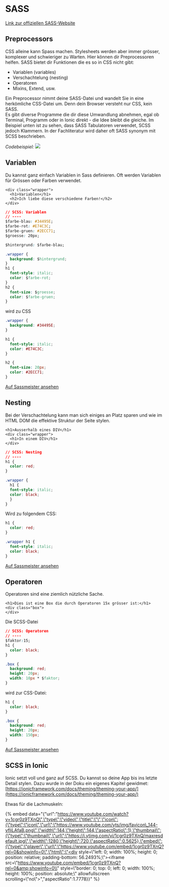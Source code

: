 # SASS

[Link zur offiziellen SASS-Website](http://sass-lang.com/guide)

## Preprocessors

CSS alleine kann Spass machen. Stylesheets werden aber immer grösser, komplexer und schwieriger zu Warten. Hier können dir Preprocessoren helfen. SASS bietet dir Funktionen die es so in CSS nicht gibt:

* Variablen \(variables\)
* Verschachtelung \(nesting\)
* Operatoren
* Mixins, Extend, usw.

Ein Preprocessor nimmt deine SASS-Datei und wandelt Sie in eine herkömliche CSS-Datei um. Denn dein Browser versteht nur CSS, kein SASS.  
Es gibt diverse Programme die dir diese Umwandlung abnehmen, egal ob Terminal, Programm oder in Ionic direkt - die Idee bleibt die gleiche. Im Beispiel unten ist zu sehen, dass SASS Tabulatoren verwendet, SCSS jedoch Klammern. In der Fachliteratur wird daher oft SASS synonym mit SCSS beschrieben.

_Codebeispiel:_ ![](https://futurestud.io/blog/content/images/2014/Jun/sass-vs-scss.png)

## Variablen

Du kannst ganz einfach Variablen in Sass definieren. Oft werden Variablen für Grössen oder Farben verwendet.

```markup
<div class="wrapper">
  <h1>Variablen</h1>
  <h2>Ich liebe diese verschiedene Farben!</h2>
</div>
```

```css
// SCSS: Variablen
// ----
$farbe-blau: #34495E;
$farbe-rot: #E74C3C;
$farbe-gruen: #2ECC71;
$groesse: 20px;

$hintergrund: $farbe-blau;

.wrapper {
  background: $hintergrund;
}
h1 { 
  font-style: italic;
  color: $farbe-rot;
}
h2 {
  font-size: $groesse;
  color: $farbe-gruen;
}
```

wird zu CSS

```css
.wrapper {
  background: #34495E;
}

h1 {
  font-style: italic;
  color: #E74C3C;
}

h2 {
  font-size: 20px;
  color: #2ECC71;
}
```

[Auf Sassmeister ansehen](http://www.sassmeister.com/gist/e4a777cd959c035502658c0bded5f66b)

## Nesting

Bei der Verschachtelung kann man sich einiges an Platz sparen und wie im HTML DOM die effektive Struktur der Seite stylen.

```markup
<h1>Ausserhalb eines DIV</h1>
<div class="wrapper">
  <h1>In einem DIV</h1>
</div>
```

```css
// SCSS: Nesting
// ----
h1 { 
  color: red; 
}

.wrapper {
  h1 { 
  font-style: italic;
  color: black;
  }
}
```

Wird zu folgendem CSS:

```css
h1 {
  color: red;
}

.wrapper h1 {
  font-style: italic;
  color: black;
}
```

[Auf Sassmeister ansehen](http://www.sassmeister.com/gist/2fdb11998adcf5b390d053c006d56e11)

## Operatoren

Operatoren sind eine ziemlich nützliche Sache.

```markup
<h1>Dies ist eine Box die durch Operatoren 15x grösser ist:</h1>
<div class="box">
</div>
```

Die SCSS-Datei

```css
// SCSS: Operatoren
// ----
$faktor:15;
h1 { 
  color: black; 
}

.box {
  background: red;
  height: 20px;
  width: 10px * $faktor;
}
```

wird zur CSS-Datei:

```css
h1 {
  color: black;
}

.box {
  background: red;
  height: 20px;
  width: 150px;
}
```

[Auf Sassmeister ansehen](http://www.sassmeister.com/gist/855910db908128842a9eb6936d7516be)

## SCSS in Ionic

Ionic setzt voll und ganz auf SCSS. Du kannst so deine App bis ins letzte Detail stylen. Dazu wurde in der Doku ein eigenes Kapitel gewidmet: [https://ionicframework.com/docs/theming/theming-your-app/](https://ionicframework.com/docs/theming/theming-your-app/)

Etwas für die Lachmuskeln:

{% embed data="{\"url\":\"https://www.youtube.com/watch?v=1cgr0z9TXnQ\",\"type\":\"video\",\"title\":\"\",\"icon\":{\"type\":\"icon\",\"url\":\"https://www.youtube.com/yts/img/favicon\_144-vfliLAfaB.png\",\"width\":144,\"height\":144,\"aspectRatio\":1},\"thumbnail\":{\"type\":\"thumbnail\",\"url\":\"https://i.ytimg.com/vi/1cgr0z9TXnQ/maxresdefault.jpg\",\"width\":1280,\"height\":720,\"aspectRatio\":0.5625},\"embed\":{\"type\":\"player\",\"url\":\"https://www.youtube.com/embed/1cgr0z9TXnQ?rel=0&showinfo=0\",\"html\":\"<div style=\\"left: 0; width: 100%; height: 0; position: relative; padding-bottom: 56.2493%;\\"><iframe src=\\"https://www.youtube.com/embed/1cgr0z9TXnQ?rel=0&amp;showinfo=0\\" style=\\"border: 0; top: 0; left: 0; width: 100%; height: 100%; position: absolute;\\" allowfullscreen scrolling=\\"no\\"></iframe></div>\",\"aspectRatio\":1.7778}}" %}


